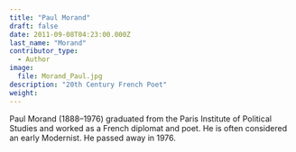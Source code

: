```yaml
---
title: "Paul Morand"
draft: false
date: 2011-09-08T04:23:00.000Z
last_name: "Morand"
contributor_type:
  - Author
image:
  file: Morand_Paul.jpg
description: "20th Century French Poet"
weight:
---
```


Paul Morand (1888–1976) graduated from the Paris Institute of Political Studies and worked as a French diplomat and poet. He is often considered an early Modernist. He passed away in 1976.

